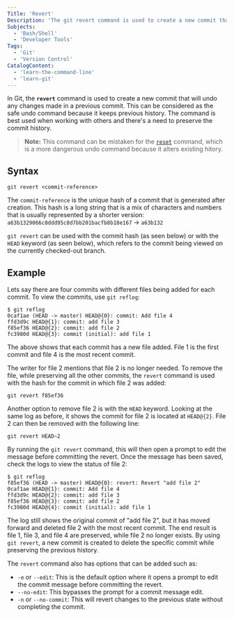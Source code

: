 ```yaml
---
Title: 'Revert'
Description: 'The git revert command is used to create a new commit that will undo any changes made in a previous commit.'
Subjects:
  - 'Bash/Shell'
  - 'Developer Tools'
Tags:
  - 'Git'
  - 'Version Control'
CatalogContent:
  - 'learn-the-command-line'
  - 'learn-git'
---
```


In Git, the **`revert`** command is used to create a new commit that will undo any changes made in a previous commit. This can be considered as the safe undo command because it keeps previous history. The command is best used when working with others and there's a need to preserve the commit history.

> **Note:** This command can be mistaken for the [`reset`](https://www.codecademy.com/resources/docs/git/reset) command, which is a more dangerous undo command because it alters existing hitory.

## Syntax

```shell
git revert <commit-reference>
```

The `commit-reference` is the unique hash of a commit that is generated after creation. This hash is a long string that is a mix of characters and numbers that is usually represented by a shorter version: `a63b1329066c8ddd95c8d7bb201bacfb8b18e167` -> `a63b132`

`git revert` can be used with the commit hash (as seen below) or with the `HEAD` keyword (as seen below), which refers to the commit being viewed on the currently checked-out branch.

## Example

Lets say there are four commits with different files being added for each commit. To view the commits, use `git reflog`:

```shell
$ git reflog
0caf1ae (HEAD -> master) HEAD@{0}: commit: Add file 4
ffd3d9c HEAD@{1}: commit: add file 3
f85ef36 HEAD@{2}: commit: add file 2
fc3980d HEAD@{3}: commit (initial): add file 1
```

The above shows that each commit has a new file added. File 1 is the first commit and file 4 is the most recent commit.

The writer for file 2 mentions that file 2 is no longer needed. To remove the file, while preserving all the other commits, the `revert` command is used with the hash for the commit in which file 2 was added:

```shell
git revert f85ef36
```

Another option to remove file 2 is with the `HEAD` keyword. Looking at the same log as before, it shows the commit for file 2 is located at `HEAD@{2}`. File 2 can then be removed with the following line:

```shell
git revert HEAD~2
```

By running the `git revert` command, this will then open a prompt to edit the message before committing the revert. Once the message has been saved, check the logs to view the status of file 2:

```shell
$ git reflog
f85ef36 (HEAD -> master) HEAD@{0}: revert: Revert "add file 2"
0caf1ae HEAD@{1}: commit: Add file 4
ffd3d9c HEAD@{2}: commit: add file 3
f85ef36 HEAD@{3}: commit: add file 2
fc3980d HEAD@{4}: commit (initial): add file 1
```

The log still shows the original commit of "add file 2", but it has moved forward and deleted file 2 with the most recent commit. The end result is file 1, file 3, and file 4 are preserved, while file 2 no longer exists. By using `git revert`, a new commit is created to delete the specific commit while preserving the previous history.

The `revert` command also has options that can be added such as:

- `-e` or `--edit`: This is the default option where it opens a prompt to edit the commit message before committing the revert.
- `--no-edit`: This bypasses the prompt for a commit message edit.
- `-n` or `--no-commit`: This will revert changes to the previous state without completing the commit.
